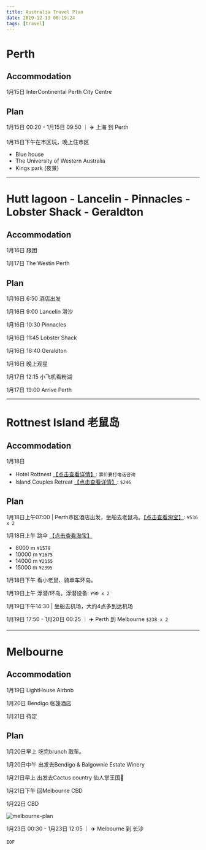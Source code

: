 ```yaml
---
title: Australia Travel Plan
date: 2019-12-13 00:19:24
tags: [travel]
---
```


# Perth

## Accommodation

1月15日 InterContinental Perth City Centre

## Plan
1月15日 00:20 - 1月15日 09:50 ｜ ✈️ 上海 到 Perth

1月15日下午在市区玩，晚上住市区

* Blue house
* The University of Western Australia
* Kings park (夜景)

<!-- more -->

---

# Hutt lagoon - Lancelin - Pinnacles - Lobster Shack - Geraldton

## Accommodation

1月16日 跟团

1月17日 The Westin Perth

## Plan

1月16日 6:50 酒店出发

1月16日 9:00 Lancelin 滑沙

1月16日 10:30 Pinnacles

1月16日 11:45 Lobster Shack

1月16日 16:40 Geraldton

1月16日 晚上观星

1月17日 12:15 小飞机看粉湖

1月17日 19:00 Arrive Perth

---

# Rottnest Island 老鼠岛

## Accommodation

1月18日

* Hotel Rottnest [【点击查看详情】](https://www.rottnestisland.com/accommodation/accommodation-types/hotel-rottnest): `票价要打电话咨询`
* Island Couples Retreat [【点击查看详情】](https://www.rottnestisland.com/accommodation/accommodation-types/premium-accommodation): `$246`

## Plan
1月18日上午07:00 | Perth市区酒店出发，坐船去老鼠岛。[【点击查看淘宝】](https://traveldetail.fliggy.com/item.htm?spm=a230r.1.14.1.720d6f022EctP3&id=584671753240&ad_id=&am_id=&cm_id=140105335569ed55e27b&pm_id=&abbucket=19): `¥536 x 2`

1月18日上午 跳伞 [【点击查看淘宝】](https://traveldetail.fliggy.hk/item.htm?spm=a230r.1.14.6.74ef7a24izunOz&id=573543623367&ad_id=&am_id=&cm_id=140105335569ed55e27b&pm_id=&abbucket=19)

* 8000 m `¥1579`
* 10000 m `¥1675`
* 14000 m `¥2155`
* 15000 m `¥2395`

1月18日下午 看小老鼠、骑单车环岛。

1月19日上午 浮潜/环岛。浮潜设备: `¥90 x 2`

1月19日下午14:30 | 坐船去机场，大约4点多到达机场

1月19日 17:50 - 1月20日 00:25 ｜ ✈️ Perth 到 Melbourne `$238 x 2`

---

# Melbourne

## Accommodation

1月19日 LightHouse Airbnb

1月20日 Bendigo 帐篷酒店

1月21日 待定

## Plan

1月20日早上 吃完brunch 取车。

1月20日中午 出发去Bendigo & Balgownie Estate Winery

1月21日早上 出发去Cactus country 仙人掌王国🌵

1月21日下午 回Melbourne CBD

1月22日 CBD

![melbourne-plan](../../../../images/travel/melbourne-plan.png)

1月23日 00:30 - 1月23日 12:05 ｜ ✈️ Melbourne 到 长沙

```
EOF
```